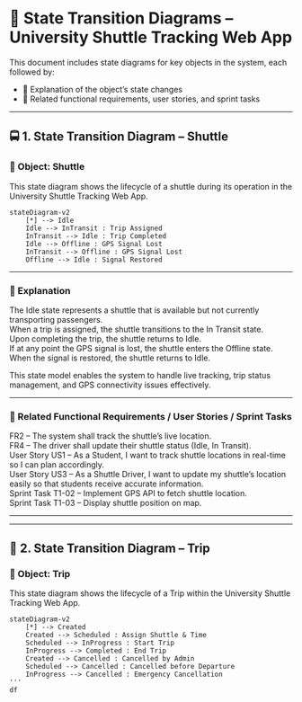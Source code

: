 
# 🚦 State Transition Diagrams – University Shuttle Tracking Web App

This document includes state diagrams for key objects in the system, each followed by:

- 📝 Explanation of the object’s state changes  
- 🔗 Related functional requirements, user stories, and sprint tasks

---

## 🚍 1. State Transition Diagram – Shuttle

### 🎯 Object: Shuttle

This state diagram shows the lifecycle of a shuttle during its operation in the University Shuttle Tracking Web App.

```mermaid
stateDiagram-v2
    [*] --> Idle
    Idle --> InTransit : Trip Assigned
    InTransit --> Idle : Trip Completed
    Idle --> Offline : GPS Signal Lost
    InTransit --> Offline : GPS Signal Lost
    Offline --> Idle : Signal Restored
```

---

### 📝 Explanation

The Idle state represents a shuttle that is available but not currently transporting passengers.  
When a trip is assigned, the shuttle transitions to the In Transit state.  
Upon completing the trip, the shuttle returns to Idle.  
If at any point the GPS signal is lost, the shuttle enters the Offline state.  
When the signal is restored, the shuttle returns to Idle.  

This state model enables the system to handle live tracking, trip status management, and GPS connectivity issues effectively.

---

### 🔗 Related Functional Requirements / User Stories / Sprint Tasks

FR2 – The system shall track the shuttle’s live location.  
FR4 – The driver shall update their shuttle status (Idle, In Transit).  
User Story US1 – As a Student, I want to track shuttle locations in real-time so I can plan accordingly.  
User Story US3 – As a Shuttle Driver, I want to update my shuttle’s location easily so that students receive accurate information.  
Sprint Task T1-02 – Implement GPS API to fetch shuttle location.  
Sprint Task T1-03 – Display shuttle position on map.

---
---

## 🧾 2. State Transition Diagram – Trip

### 🎯 Object: Trip

This state diagram shows the lifecycle of a Trip within the University Shuttle Tracking Web App.

```mermaid
stateDiagram-v2
    [*] --> Created
    Created --> Scheduled : Assign Shuttle & Time
    Scheduled --> InProgress : Start Trip
    InProgress --> Completed : End Trip
    Created --> Cancelled : Cancelled by Admin
    Scheduled --> Cancelled : Cancelled before Departure
    InProgress --> Cancelled : Emergency Cancellation
'''
df

